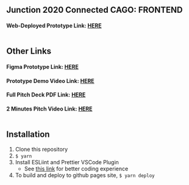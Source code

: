 ## Junction 2020 Connected CAGO: FRONTEND

####  Web-Deployed Prototype Link: [HERE](https://cago-junction-2020-connected.github.io/CAGO-Frontend/) <br> <br>
## Other Links
####  Figma Prototype Link: [HERE](https://www.figma.com/proto/BMTv1hMj8MLuQgsC0LsQfj/Junction-2020-Connected%3A-CAGO?node-id=13%3A1343&scaling=scale-down) 
####  Prototype Demo Video Link: [HERE](https://www.youtube.com/watch?v=iRfs6_qag74&feature=youtu.be&ab_channel=%EB%8B%A4%EC%9D%B4%EB%85%B8%EC%9D%98%EB%AA%A8%EB%93%A0%EA%B2%83)
####  Full Pitch Deck PDF Link: [HERE](https://drive.google.com/file/d/1VJKksqCmvlkkhAq248_ARBXRN5CPPxC8/view) 
#### 2 Minutes Pitch Video Link: [HERE](https://www.youtube.com/watch?v=pGd8o7e1eZo&feature=youtu.be&ab_channel=%EB%8B%A4%EC%9D%B4%EB%85%B8%EC%9D%98%EB%AA%A8%EB%93%A0%EA%B2%83) <br><br>


## Installation

1. Clone this repository
2. `$ yarn`
3. Install ESLiint and Prettier VSCode Plugin
   - See [this link](https://velog.io/@velopert/eslint-and-prettier-in-react) for better coding experience
4. To build and deploy to github pages site, `$ yarn deploy`
